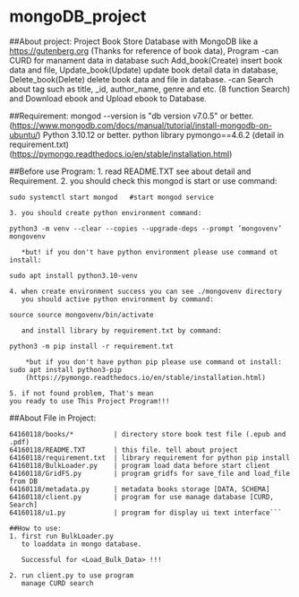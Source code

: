 # mongoDB_project

##About project:
Project Book Store Database with MongoDB
like a https://gutenberg.org (Thanks for reference of book data),
Program -can CURD for manament data in database
        such Add_book(Create) insert book data and file,
             Update_book(Update) update book detail data 
                              in database,
             Delete_book(Delete) delete book data and file
                              in database.
        -can Search about tag 
        such as title, _id, author_name,
                genre and etc. (8 function Search)
and Download ebook and Upload ebook to Database.

##Requirement:
    mongod --version is "db version v7.0.5" or better.
    (https://www.mongodb.com/docs/manual/tutorial/install-mongodb-on-ubuntu/)
    Python 3.10.12 or better.
    python library pymongo==4.6.2 (detail in requirement.txt)
    (https://pymongo.readthedocs.io/en/stable/installation.html)

##Before use Program:
    1. read README.TXT see about detail and Requirement. 
    2. you should check this mongod is start or use command:

    sudo systemctl start mongod   #start mongod service

    3. you should create python environment command:  

    python3 -m venv --clear --copies --upgrade-deps --prompt ’mongovenv’ mongovenv

       *but! if you don't have python environment please use command ot install:

    sudo apt install python3.10-venv

    4. when create environment success you can see ./mongovenv directory
       you should active python environment by command:

    source source mongovenv/bin/activate

       and install library by requirement.txt by command:

    python3 -m pip install -r requirement.txt

        *but if you don't have python pip please use command ot install:
    sudo apt install python3-pip 
        (https://pymongo.readthedocs.io/en/stable/installation.html)

    5. if not found problem, That's mean 
    you ready to use This Project Program!!!

##About File in Project:
```64160118/                 | head folder
64160118/books/*          | directory store book test file (.epub and .pdf)
64160118/README.TXT       | this file. tell about project
64160118/requirement.txt  | library requirement for python pip install
64160118/BulkLoader.py    | program load data before start client 
64160118/GridFS.py        | program gridfs for save_file and load_file from DB
64160118/metadata.py      | metadata books storage [DATA, SCHEMA]
64160118/client.py        | program for use manage database [CURD, Search] 
64160118/u1.py            | program for display ui text interface```

##How to use:
1. first run BulkLoader.py 
   to loaddata in mongo database.
   
   Successful for <Load_Bulk_Data> !!!

2. run client.py to use program
   manage CURD search 
